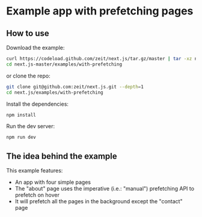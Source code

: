 # Example app with prefetching pages

## How to use

Download the example:

```bash
curl https://codeload.github.com/zeit/next.js/tar.gz/master | tar -xz next.js-master/examples/with-prefetching
cd next.js-master/examples/with-prefetching
```

or clone the repo:

```bash
git clone git@github.com:zeit/next.js.git --depth=1
cd next.js/examples/with-prefetching
```

Install the dependencies:

```bash
npm install
```

Run the dev server:

```bash
npm run dev
```

## The idea behind the example

This example features:

* An app with four simple pages
* The "about" page uses the imperative (i.e.: "manual") prefetching API to prefetch on hover
* It will prefetch all the pages in the background except the "contact" page
